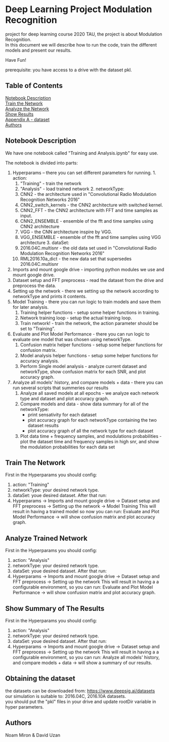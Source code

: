 # Deep Learning Project Modulation Recognition
project for deep learning course 2020 TAU, the project is about Modulation Recognition. <br/>
In this document we will describe how to run the code, train the different models and present our results. <br/>

Have Fun!

prerequisite: you have access to a drive with the dataset pkl.
## Table of Contents  
[Notebook Description](#desc)  <br/>
[Train the Network](#train)<br/>
[Analyze the Network](#analyze_train)  <br/>
[Show Results](#results)<br/>
[Appendix A - dataset](#dataset)<br/>
[Authors](#authors)<br/>


## <a name="desc"/> Notebook Description
We have one notebook called "Training and Analysis.ipynb" for easy use.

The notebook is divided into parts:
  1.	Hyperparams – there you can set different parameters for running.
      1. action:
        1. "Training" - train the network
        2. "Analysis" - load trained network
      2. networkType:
        1. CNN2 - the architecture used in "Convolutional Radio Modulation Recognition
Networks 2016"
        2. CNN2_switch_kernels - the CNN2 architecture with switched kernel.
        3. CNN2_FFT - the CNN2 architecture with FFT and time samples as input.
        4. CNN2_ENSEMBLE - ensemble of the  fft and time samples using CNN2 architecture
        5. VGG - the CNN architecture inspire by VGG.
        6. VGG_ENSEMBLE - ensemble of the  fft and time samples using VGG architecture
      3. dataSet:
        1. 2016.04C.multisnr - the old data set used in "Convolutional Radio Modulation Recognition
Networks 2016"
        2. RML2016.10a_dict - the new data set that supersedes 2016.04C.multisnr
  2.  Imports and mount google drive - importing python modules we use and mount google drive. 
  3.  Dataset setup and FFT preprocess - read the dataset from the drive and preprocess the data.
  4.  Setting up the network - there we setting up the network according to networkType and prints it contents.
  5.  Model Training - there you can run logic to train models and save them for later analysis.
      1. Training helper functions - setup some helper functions in training.
      2. Network training loop - setup the actual training loop.
      3. Train network! - train the network, the action parameter should be set to "Training".
  6.  Evaluate and Plot Model Performance - there you can run logic to evaluate one model that was chosen using networkType.
      1. Confusion matrix helper functions - setup some helper functions for confusion matrix.
      2. Model analysis helper functions - setup some helper functions for accuracy analysis.
      3. Perform Single model analysis - analyze current dataset and networkType, show confusion matrix for each SNR, and plot accuracy graph.
  7.  Analyze all models' history, and compare models + data - there you can run several scripts that summeries our results
      1. Analyze all saved models at all epochs - we analyze each network type and dataset and plot accuracy graph.
      2. Compare models and data - show data summary for all of the networkType:
          * print sensativity for each dataset
          * plot accuracy graph for each networkType containing the two dataset results
          * plot accuracy graph of all the network type for each dataset
      3. Plot data time + frequency samples, and modulations probabilities - plot the dataset time and frequency samples in high snr, and show the modulation probabilities for             each data set 


## <a name="train"/> Train The Network
First in the Hyperparams you should config:
1.	action: "Training"
2.	networkType: your desired network type.
3.  dataSet: youe desired dataset.
After that run: 
1. Hyperparams -> Imports and mount google drive -> Dataset setup and FFT preprocess -> Setting up the network -> Model Training
This will result in having a trained model so now you can run:
Evaluate and Plot Model Performance -> will show confusion matrix and plot accuracy graph.

## <a name="analyze_train"/> Analyze Trained Network
First in the Hyperparams you should config:
1.	action: "Analysis"
2.	networkType: your desired network type.
3.  dataSet: youe desired dataset.
After that run: 
1. Hyperparams -> Imports and mount google drive -> Dataset setup and FFT preprocess -> Setting up the network
This will result in having a a configurable environment, so you can run:
Evaluate and Plot Model Performance -> will show confusion matrix and plot accuracy graph.

## <a name="results"/> Show Summary of The Results
First in the Hyperparams you should config:
1.	action: "Analysis"
2.	networkType: your desired network type.
3.  dataSet: youe desired dataset.
After that run: 
1. Hyperparams -> Imports and mount google drive -> Dataset setup and FFT preprocess -> Setting up the network
This will result in having a a configurable environment, so you can run:
Analyze all models' history, and compare models + data -> will show a summary of our results.

## <a name="dataset"/> Obtaining the dataset
the datasets can be downloaded from: https://www.deepsig.ai/datasets <br/>
our simulation is suitable to: 2016.04C, 2016.10A datasets. <br/>
you should put the "pkl" files in your drive and update rootDir variable in hyper parameters.

## <a name="authors"/> Authors
Noam Miron & David Uzan
